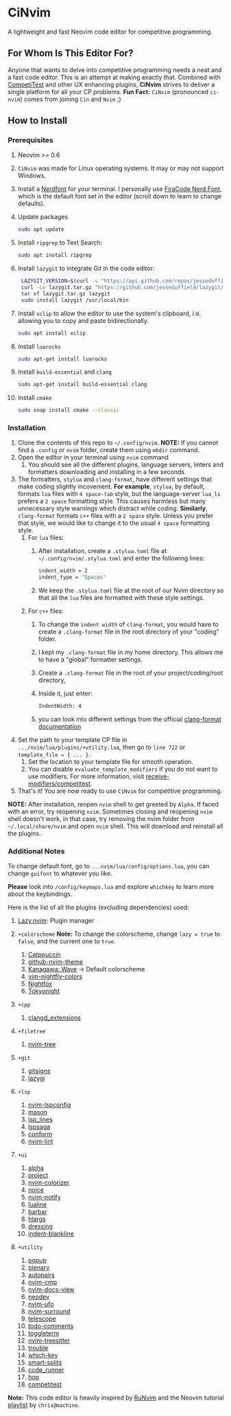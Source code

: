 # CiNvim

A lightweight and fast Neovim code editor for competitive programming.

## For Whom Is This Editor For?

Anyone that wants to delve into competitive programming needs a neat and a fast code editor.
This is an attempt at making exactly that.
Combined with [CompetiTest](https://github.com/xeluxee/competitest.nvim) and other UX enhancing plugins, **CiNvim** strives to deliver a single platform for all your CP problems.
**Fun Fact:** `CiNvim` (pronounced `ci-nvim`) comes from joining `Cin` and `Nvim` ;)

## How to Install

### Prerequisites

1. Neovim >= 0.6
2. `CiNvim` was made for Linux operating systems. It may or may not support Windows.
3. Install a [Nerdfont](https://www.nerdfonts.com/font-downloads) for your terminal. I personally use [FiraCode Nerd Font](https://github.com/tonsky/FiraCode), which is the default font set in the editor (scroll down to learn to change defaults).
4. Update packages

   ```sh
   sudo apt update
   ```

5. Install `ripgrep` to Text Search:

   ```sh
   sudo apt install ripgrep
   ```

6. Install `lazygit` to integrate Git in the code editor:

   ```sh
    LAZYGIT_VERSION=$(curl -s "https://api.github.com/repos/jesseduffield/lazygit/releases/latest" | grep -Po '"tag_name": "v\K[^"]*')
    curl -Lo lazygit.tar.gz "https://github.com/jesseduffield/lazygit/releases/latest/download/lazygit_${LAZYGIT_VERSION}_Linux_x86_64.tar.gz"
    tar xf lazygit.tar.gz lazygit
    sudo install lazygit /usr/local/bin
    ```

7. Install `xclip` to allow the editor to use the system's clipboard, i.e. allowing you to copy and paste bidirectionally.

   ```sh
   sudo apt install xclip
   ```

8. Install `luarocks`

   ```sh
   sudo apt-get install luarocks
   ```

9. Install `build-essential` and `clang`

   ```sh
   sudo apt-get install build-essential clang
   ```

10. Install `cmake`

    ```sh
    sudo snap install cmake --classic
    ```

### Installation

1. Clone the contents of this repo to `~/.config/nvim`.
   **NOTE:** If you cannot find a `.config` or `nvim` folder, create them using `mkdir` command.
2. Open the editor in your terminal using `nvim` command
   1. You should see all the different plugins, language servers, linters and formatters downloading and installing in a few seconds.
3. The formatters, `stylua` and `clang-format`, have different settings that make coding slightly incovenient.
   **For example**, `stylua`, by default, formats `lua` files with `4 space-tab` style, but the language-server `lua_ls` prefers a `2 space` formatting style. This causes harmless but many unnecessary style warnings which distract while coding.
   **Similarly**, `clang-format` formats `c++` files with a `2 space` style. Unless you prefer that style, we would like to change it to the usual `4 space` formatting style.
   1. For `lua` files:
        1. After installation, create a `.stylua.toml` file at `~/.config/nvim/.stylua.toml` and enter the following lines:

            ```sh
            indent_width = 2
            indent_type = "Spaces"
            ```

        2. We keep the `.stylua.toml` file at the root of our Nvim directory so that all the `lua` files are formatted with these style settings.
   2. For `c++` files:
      1. To change the `indent width` of `clang-format`, you would have to create a `.clang-format` file in the root directory of your "coding" folder.
      2. I kept my `.clang-format` file in my home directory. This allows me to have a "global" formatter settings.
      3. Create a `.clang-format` file in the root of your project/coding/root directory,
      4. Inside it, just enter:

            ```sh
            IndentWidth: 4
            ```

      5. you can look into different settings from the official [clang-format documentation](https://clang.llvm.org/docs/ClangFormatStyleOptions.html)
4. Set the path to your template CP file in `.../nvim/lua/plugins/+utility.lua`, then go to `line 722` or `template_file = { ... }`.
   1. Set the location to your template file for smooth operation.
   2. You can disable `evaluate_template_modifiers` if you do not want to use modifiers. For more information, visit [receive-modifiers/competitest](https://github.com/xeluxee/competitest.nvim?tab=readme-ov-file#receive-modifiers).
5. That's it! You are now ready to use `CiNvim` for competitive programming.

**NOTE:** After installation, reopen `nvim` shell to get greeted by `Alpha`. If faced with an error, try reopening `nvim`. Sometimes closing and reopening `nvim` shell doesn't work, in that case, try removing the nvim folder from `~/.local/share/nvim` and open `nvim` shell.
This will download and reinstall all the plugins.

### Additional Notes

To change default font, go to `...nvim/lua/config/options.lua`, you can change `guifont` to whatever you like.

**Please** look into `/config/keymaps.lua` and explore `whichkey` to learn more about the keybindings.

Here is the list of all the plugins (excluding dependencies) used:

1. [Lazy.nvim](https://github.com/folke/lazy.nvim): Plugin manager
2. `+colorscheme`
**Note:** To change the colorscheme, change `lazy = true` to `false`, and the current one to `true`.

   1. [Catppuccin](https://github.com/catppuccin/nvim)
   2. [github-nvim-theme](https://github.com/projekt0n/github-nvim-theme)
   3. [Kanagawa: Wave](https://github.com/rebelot/kanagawa.nvim) -> Default colorscheme
   4. [vim-nightfly-colors](https://github.com/bluz71/vim-nightfly-colors)
   5. [Nightfox](https://github.com/EdenEast/nightfox.nvim)
   6. [Tokyonight](https://github.com/folke/tokyonight.nvim)
1. `+cpp`
   1. [clangd_extensions](https://github.com/p00f/clangd_extensions.nvim)
2. `+filetree`
   1. [nvim-tree](https://github.com/nvim-tree/nvim-tree.lua)
5. `+git`
   1. [gitsigns](https://github.com/lewis6991/gitsigns.nvim)
   2. [lazygi](https://github.com/kdheepak/lazygit.nvim)
6. `+lsp`
   1. [nvim-lspconfig](https://github.com/neovim/nvim-lspconfig)
   2. [mason](https://github.com/williamboman/mason.nvim)
   3. [lsp_lines](https://git.sr.ht/~whynothugo/lsp_lines.nvim)
   4. [lspsaga](https://github.com/nvimdev/lspsaga.nvim)
   5. [conform](https://github.com/stevearc/conform.nvim)
   6. [nvim-lint](https://github.com/mfussenegger/nvim-lint)
7. `+ui`
   1. [alpha](https://github.com/goolord/alpha-nvim)
   2. [project](https://github.com/ahmedkhalf/project.nvim)
   3. [nvim-colorizer](https://github.com/norcalli/nvim-colorizer.lua)
   4. [noice](https://github.com/folke/noice.nvim)
   5. [nvim-notify](https://github.com/rcarriga/nvim-notify)
   6. [lualine](https://github.com/nvim-lualine/lualine.nvim)
   7. [barbar](https://github.com/romgrk/barbar.nvim)
   8. [hlargs](https://github.com/m-demare/hlargs.nvim)
   9. [dressing](https://github.com/stevearc/dressing.nvim)
   10. [indent-blankline](https://github.com/lukas-reineke/indent-blankline.nvim)
8. `+utility`
    1. [popup](https://github.com/nvim-lua/popup.nvim)
    2. [plenary](https://github.com/nvim-lua/plenary.nvim)
    3. [autopairs](https://github.com/windwp/nvim-autopairs)
    4. [nvim-cmp](https://github.com/hrsh7th/nvim-cmp)
    5. [nvim-docs-view](https://github.com/amrbashir/nvim-docs-view)
    6. [neodev](https://github.com/folke/neodev.nvim)
    7. [nvim-ufo](https://github.com/kevinhwang91/nvim-ufo)
    8. [nvim-surround](https://github.com/kylechui/nvim-surround)
    9. [telescope](https://github.com/nvim-telescope/telescope.nvim)
    10. [todo-comments](https://github.com/folke/todo-comments.nvim)
    11. [toggleterm](https://github.com/akinsho/toggleterm.nvim)
    12. [nvim-treesitter](https://github.com/nvim-treesitter/nvim-treesitter)
    13. [trouble](https://github.com/folke/trouble.nvim)
    14. [which-key](https://github.com/folke/which-key.nvim)
    15. [smart-splits](https://github.com/mrjones2014/smart-splits.nvim)
    16. [code_runner](https://github.com/CRAG666/code_runner.nvim)
    17. [hop](https://github.com/hadronized/hop.nvim)
    18. [competitest](https://github.com/xeluxee/competitest.nvim)

**Note:** This code editor is heavily inspired by [RuNvim](https://github.com/Civitasv/runvim) and the Neovim tutorial [playlist](https://www.youtube.com/watch?v=ctH-a-1eUME&list=PLhoH5vyxr6Qq41NFL4GvhFp-WLd5xzIzZ) by `chris@machine`.
